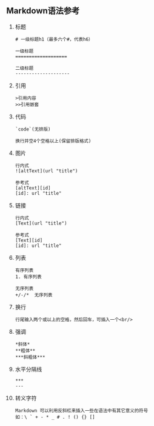 ##  Markdown语法参考

1.  标题

        # 一级标题h1（最多六个#，代表h6）
        
        一级标题
        ===================
        
        二级标题
        --------------------

2.  引用

        >引用内容
        >>引用嵌套

3.  代码

        `code`(无排版)
        
        换行并空4个空格以上(保留排版格式)

4.  图片

        行内式
        ![altText](url "title")
        
        参考式
        [altText][id]
        [id]: url "title"

5.  链接
      
        行内式
        [Text](url "title")
      
        参考式
        [Text][id]
        [id]: url "title"
        
        
6.  列表

        有序列表
        1. 有序列表
        
        无序列表
        +/-/*  无序列表
        
7.  换行

        行尾输入两个或以上的空格，然后回车，可插入一个<br/>
        
8.  强调

        *斜体*
        **粗体**
        ***斜粗体***
  
9.  水平分隔线

        ***
        ---
  
10. 转义字符

        Markdown 可以利用反斜杠来插入一些在语法中有其它意义的符号
        如：\ ` + - * _ # . ! () {} []
